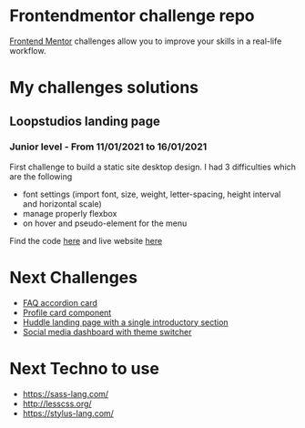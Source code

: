 # Frontendmentor challenge repo

[Frontend Mentor](https://www.frontendmentor.io/) challenges allow you to improve your skills in a real-life workflow.

# My challenges solutions

## Loopstudios landing page

### Junior level - From 11/01/2021 to 16/01/2021

First challenge to build a static site desktop design.
I had 3 difficulties which are the following

- font settings (import font, size, weight, letter-spacing, height interval and horizontal scale)
- manage properly flexbox
- on hover and pseudo-element for the menu

Find the code [here](https://github.com/leopaul29/frontendmentor/tree/master/loopstudios-landing-page-main) and live website [here](https://loopstudios-landing-page-main-green.vercel.app/)

# Next Challenges

- [FAQ accordion card](https://www.frontendmentor.io/challenges/faq-accordion-card-XlyjD0Oam)
- [Profile card component](https://www.frontendmentor.io/challenges/profile-card-component-cfArpWshJ)
- [Huddle landing page with a single introductory section](https://www.frontendmentor.io/challenges/huddle-landing-page-with-a-single-introductory-section-B_2Wvxgi0)
- [Social media dashboard with theme switcher](https://www.frontendmentor.io/challenges/social-media-dashboard-with-theme-switcher-6oY8ozp_H)

# Next Techno to use
* https://sass-lang.com/
* http://lesscss.org/
* https://stylus-lang.com/